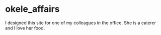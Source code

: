 # okele_affairs

I designed this site for one of my colleagues in the office. She is a caterer and I love her food.
